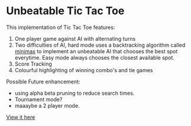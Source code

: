 # Unbeatable Tic Tac Toe

This implementation of Tic Tac Toe features:
1. One player game against AI with alternating turns
2. Two difficulties of AI, hard mode uses a backtracking algorithm called [minimax](https://www.geeksforgeeks.org/minimax-algorithm-in-game-theory-set-1-introduction/) to implement an unbeatable AI that chooses the best spot everytime. Easy mode always chooses the closest available spot. 
3. Score Tracking
4. Colourful highlighting of winning combo's and tie games


Possible Future enhancement: 
* using alpha beta pruning to reduce search times.
* Tournament mode?
* maaaybe a 2 player mode.

[View it here]()